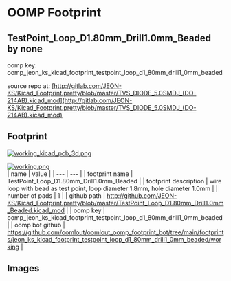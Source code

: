 # OOMP Footprint  
## TestPoint_Loop_D1.80mm_Drill1.0mm_Beaded  by none  
  
oomp key: oomp_jeon_ks_kicad_footprint_testpoint_loop_d1_80mm_drill1_0mm_beaded  
  
source repo at: [http://gitlab.com/JEON-KS/Kicad_Footprint.pretty/blob/master/TVS_DIODE_5.0SMDJ_(DO-214AB).kicad_mod](http://gitlab.com/JEON-KS/Kicad_Footprint.pretty/blob/master/TVS_DIODE_5.0SMDJ_(DO-214AB).kicad_mod)  
## Footprint  
  
[![working_kicad_pcb_3d.png](working_kicad_pcb_3d_600.png)](working_kicad_pcb_3d.png)  
  
[![working.png](working_600.png)](working.png)  
| name | value | 
| --- | --- | 
| footprint name | TestPoint_Loop_D1.80mm_Drill1.0mm_Beaded | 
| footprint description | wire loop with bead as test point, loop diameter 1.8mm, hole diameter 1.0mm | 
| number of pads | 1 | 
| github path | http://github.com/JEON-KS/Kicad_Footprint.pretty/blob/master/TestPoint_Loop_D1.80mm_Drill1.0mm_Beaded.kicad_mod | 
| oomp key | oomp_jeon_ks_kicad_footprint_testpoint_loop_d1_80mm_drill1_0mm_beaded | 
| oomp bot github | https://github.com/oomlout/oomlout_oomp_footprint_bot/tree/main/footprints/jeon_ks_kicad_footprint_testpoint_loop_d1_80mm_drill1_0mm_beaded/working | 
## Images  
